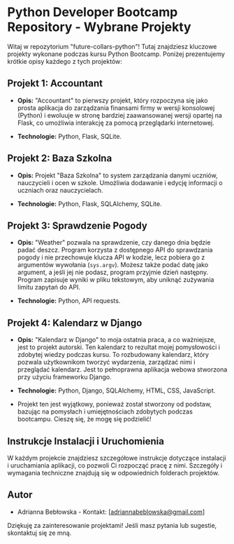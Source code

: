 # Python Developer Bootcamp Repository - Wybrane Projekty

Witaj w repozytorium "future-collars-python"! Tutaj znajdziesz kluczowe projekty wykonane podczas kursu Python Bootcamp. Poniżej prezentujemy krótkie opisy każdego z tych projektów:

## Projekt 1: Accountant

 - **Opis:** "Accountant" to pierwszy projekt, który rozpoczyna się jako prosta aplikacja do zarządzania finansami firmy w wersji konsolowej (Python) i ewoluuje w stronę bardziej zaawansowanej wersji opartej na Flask, co umożliwia interakcję za pomocą przeglądarki internetowej.

- **Technologie:** Python, Flask, SQLite.

## Projekt 2: Baza Szkolna

- **Opis:** Projekt "Baza Szkolna" to system zarządzania danymi uczniów, nauczycieli i ocen w szkole. Umożliwia dodawanie i edycję informacji o uczniach oraz nauczycielach.

- **Technologie:** Python, Flask, SQLAlchemy, SQLite.

## Projekt 3: Sprawdzenie Pogody

- **Opis:** "Weather" pozwala na sprawdzenie, czy danego dnia będzie padać deszcz. Program korzysta z dostępnego API do sprawdzania pogody i nie przechowuje klucza API w kodzie, lecz pobiera go z argumentów wywołania (`sys.argv`). Możesz także podać datę jako argument, a jeśli jej nie podasz, program przyjmie dzień następny. Program zapisuje wyniki w pliku tekstowym, aby uniknąć zużywania limitu zapytań do API.

- **Technologie:** Python, API requests.

## Projekt 4: Kalendarz w Django

- **Opis:** "Kalendarz w Django" to moja ostatnia praca, a co ważniejsze, jest to projekt autorski. Ten kalendarz to rezultat mojej pomysłowości i zdobytej wiedzy podczas kursu. To rozbudowany kalendarz, który pozwala użytkownikom tworzyć wydarzenia, zarządzać nimi i przeglądać kalendarz. Jest to pełnoprawna aplikacja webowa stworzona przy użyciu frameworku Django.

- **Technologie:** Python, Django, SQLAlchemy, HTML, CSS, JavaScript.

- Projekt ten jest wyjątkowy, ponieważ został stworzony od podstaw, bazując na pomysłach i umiejętnościach zdobytych podczas bootcampu. Cieszę się, że mogę się podzielić!

## Instrukcje Instalacji i Uruchomienia

W każdym projekcie znajdziesz szczegółowe instrukcje dotyczące instalacji i uruchamiania aplikacji, co pozwoli Ci rozpocząć pracę z nimi. Szczegóły i wymagania techniczne znajdują się w odpowiednich folderach projektów.



## Autor

- Adrianna Bebłowska - Kontakt: [adriannabeblowska@gmail.com]

Dziękuję za zainteresowanie projektami! Jeśli masz pytania lub sugestie, skontaktuj się ze mną.
